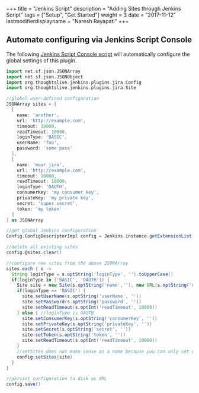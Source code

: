 +++
title = "Jenkins Script"
description = "Adding Sites through Jenkins Script"
tags = ["Setup", "Get Started"]
weight = 3
date = "2017-11-12"
lastmodifierdisplayname = "Naresh Rayapati"
+++

## Automate configuring via Jenkins Script Console

The following [Jenkins Script Console script](https://wiki.jenkins.io/display/JENKINS/Jenkins+Script+Console) will automatically configure the global settings of this plugin.

```groovy
import net.sf.json.JSONArray
import net.sf.json.JSONObject
import org.thoughtslive.jenkins.plugins.jira.Config
import org.thoughtslive.jenkins.plugins.jira.Site

//global user-defined configuration
JSONArray sites = [
  [
    name: 'another',
    url: 'http://example.com',
    timeout: 10000,
    readTimeout: 10000,
    loginType: 'BASIC',
    userName: 'foo',
    password: 'some pass'
  ],
  [
    name: 'moar jira',
    url: 'http://example.com',
    timeout: 10000,
    readTimeout: 10000,
    loginType: 'OAUTH',
    consumerKey: 'my consumer key',
    privateKey: 'my private key',
    secret: 'super secret',
    token: 'my token'
  ]
] as JSONArray

//get global Jenkins configuration
Config.ConfigDescriptorImpl config = Jenkins.instance.getExtensionList(Config.ConfigDescriptorImpl.class)[0]

//delete all existing sites
config.@sites.clear()

//configure new sites from the above JSONArray
sites.each { s ->
  String loginType = s.optString('loginType', '').toUpperCase()
  if(loginType in ['BASIC', 'OAUTH']) {
    Site site = new Site(s.optString('name',''), new URL(s.optString('url', '')), s.optString('loginType', ''), s.optInt('timeout', 10000))
    if(loginType == 'BASIC') {
      site.setUserName(s.optString('userName', ''))
      site.setPassword(s.optString('password', ''))
      site.setReadTimeout(s.optInt('readTimeout', 10000))
    } else { //loginType is OAUTH
      site.setConsumerKey(s.optString('consumerKey', ''))
      site.setPrivateKey(s.optString('privateKey', ''))
      site.setSecret(s.optString('secret', ''))
      site.setToken(s.optString('token', ''))
      site.setReadTimeout(s.optInt('readTimeout', 10000))
    }
    //setSites does not make sense as a name because you can only set one site instead of a list :-/
    config.setSites(site)
  }
}

//persist configuration to disk as XML
config.save()
```
